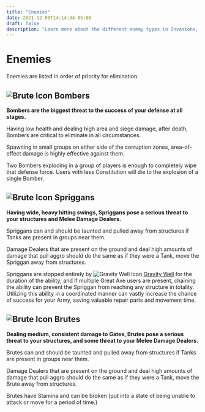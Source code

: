 ```yaml
---
title: "Enemies"
date: 2021-12-08T14:14:34-05:00
draft: false
description: "Learn more about the different enemy types in Invasions, and which ones to prioritize."
---
```


# Enemies
Enemies are listed in order of priority for elimination.

## ![Brute Icon](/img/icons/brute.svg) Bombers
**Bombers are the biggest threat to the success of your defense at all stages.**

Having low health and dealing high area and siege damage, after death, Bombers are critical to eliminate in all circumstances.

Spawning in small groups on either side of the corruption zones, area-of-effect damage is highly effective against them.

Two Bombers exploding in a group of players is enough to completely wipe that defense force. Users with less Constitution will die to the explosion of a single Bomber.

## ![Brute Icon](/img/icons/brute.svg) Spriggans
**Having wide, heavy hitting swings, Spriggans pose a serious threat to your structures and Melee Damage Dealers.**

Spriggans can and should be taunted and pulled away from structures if Tanks are present in groups near them.

Damage Dealers that are present on the ground and deal high amounts of damage that pull aggro should do the same as if they were a Tank, move the Spriggan away from structures.

Spriggans are stopped entirely by ![Gravity Well Icon](https://cdn.nwdb.info/db/images/live/v2/icons/abilities/greataxe_ability6_gravitywell.png) [Gravity Well](https://cdn.nwdb.info/db/images/live/v2/icons/abilities/spear_perforate_bonusrend.png) for the duration of the ability; and if multiple Great Axe users are present, chaining the ability can prevent the Spriggan from reaching any structure in totality. Utilizing this ability in a coordinated manner can vastly increase the chance of success for your Army, saving valuable repair parts and movement time.

## ![Brute Icon](/img/icons/brute.svg) Brutes
**Dealing medium, consistent damage to Gates, Brutes pose a serious threat to your structures, and some threat to your Melee Damage Dealers.**

Brutes can and should be taunted and pulled away from structures if Tanks are present in groups near them.

Damage Dealers that are present on the ground and deal high amounts of damage that pull aggro should do the same as if they were a Tank, move the Brute away from structures.

Brutes have Stamina and can be broken (put into a state of being unable to attack or move for a period of time.)